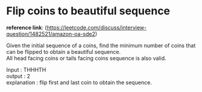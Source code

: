 # Flip coins to beautiful sequence  

**reference link**: (https://leetcode.com/discuss/interview-question/1482521/amazon-oa-sde2)

Given the initial sequence of a coins, find the minimum number of coins that can be flipped to obtain a beautiful sequence.  
All head facing coins or tails facing coins sequence is also valid.  

Input : THHHTH  
output : 2  
explanation : flip first and last coin to obtain the sequence.  